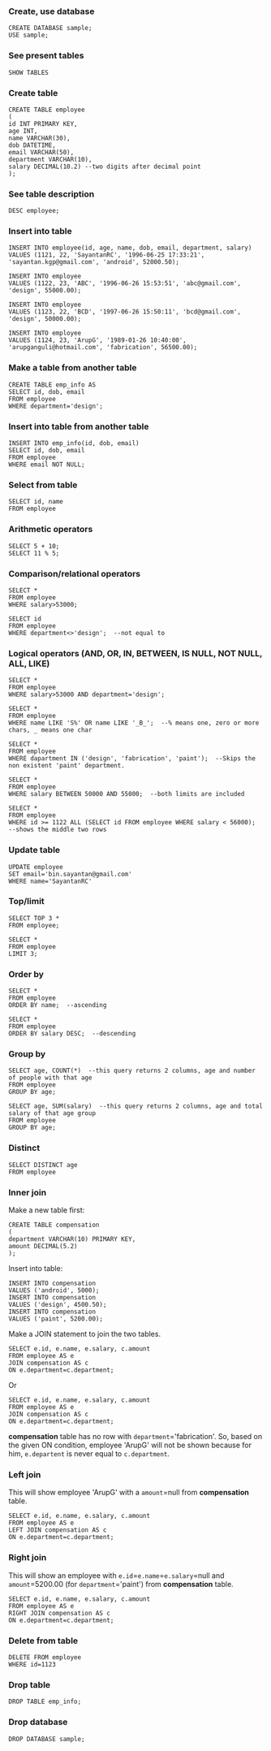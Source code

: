 ### Create, use database
```
CREATE DATABASE sample;  
USE sample;  
```
### See present tables
```
SHOW TABLES
```
### Create table
```
CREATE TABLE employee  
(  
id INT PRIMARY KEY,  
age INT,
name VARCHAR(30),  
dob DATETIME,  
email VARCHAR(50),  
department VARCHAR(10),  
salary DECIMAL(10.2) --two digits after decimal point  
);  
```
### See table description
```
DESC employee;
```
### Insert into table
```
INSERT INTO employee(id, age, name, dob, email, department, salary)  
VALUES (1121, 22, 'SayantanRC', '1996-06-25 17:33:21', 'sayantan.kgp@gmail.com', 'android', 52000.50);  
```
```
INSERT INTO employee  
VALUES (1122, 23, 'ABC', '1996-06-26 15:53:51', 'abc@gmail.com', 'design', 55000.00);  
```
```
INSERT INTO employee  
VALUES (1123, 22, 'BCD', '1997-06-26 15:50:11', 'bcd@gmail.com', 'design', 50000.00);  
```
```
INSERT INTO employee  
VALUES (1124, 23, 'ArupG', '1989-01-26 10:40:00', 'arupganguli@hotmail.com', 'fabrication', 56500.00);  
```
### Make a table from another table
```
CREATE TABLE emp_info AS  
SELECT id, dob, email  
FROM employee  
WHERE department='design';  
```
### Insert into table from another table
```
INSERT INTO emp_info(id, dob, email)  
SELECT id, dob, email  
FROM employee  
WHERE email NOT NULL;
```
### Select from table
```
SELECT id, name  
FROM employee  
```
### Arithmetic operators
```
SELECT 5 + 10;  
SELECT 11 % 5;  
```
### Comparison/relational operators
```
SELECT *  
FROM employee  
WHERE salary>53000;  
```
```
SELECT id  
FROM employee  
WHERE department<>'design';  --not equal to
```
### Logical operators (AND, OR, IN, BETWEEN, IS NULL, NOT NULL, ALL, LIKE)
```
SELECT *  
FROM employee  
WHERE salary>53000 AND department='design';  
```
```
SELECT *  
FROM employee  
WHERE name LIKE 'S%' OR name LIKE '_B_';  --% means one, zero or more chars, _ means one char  
```
```
SELECT *  
FROM employee  
WHERE dapartment IN ('design', 'fabrication', 'paint');  --Skips the non existent 'paint' department.
```
```
SELECT *  
FROM employee  
WHERE salary BETWEEN 50000 AND 55000;  --both limits are included
```
```
SELECT *  
FROM employee  
WHERE id >= 1122 ALL (SELECT id FROM employee WHERE salary < 56000);  --shows the middle two rows  
```
### Update table
```
UPDATE employee  
SET email='bin.sayantan@gmail.com'  
WHERE name='SayantanRC'  
```
### Top/limit
```
SELECT TOP 3 *  
FROM employee;
```
```
SELECT *  
FROM employee  
LIMIT 3;
```
### Order by
```
SELECT *  
FROM employee  
ORDER BY name;  --ascending
```
```
SELECT *  
FROM employee  
ORDER BY salary DESC;  --descending
```
### Group by
```
SELECT age, COUNT(*)  --this query returns 2 columns, age and number of people with that age
FROM employee  
GROUP BY age;  
```
```
SELECT age, SUM(salary)  --this query returns 2 columns, age and total salary of that age group
FROM employee  
GROUP BY age;  
```
### Distinct
```
SELECT DISTINCT age  
FROM employee  
```
### Inner join
Make a new table first:
```
CREATE TABLE compensation  
(  
department VARCHAR(10) PRIMARY KEY,  
amount DECIMAL(5.2)  
);
```
Insert into table:
```
INSERT INTO compensation  
VALUES ('android', 5000);  
INSERT INTO compensation  
VALUES ('design', 4500.50);  
INSERT INTO compensation  
VALUES ('paint', 5200.00);  
```
Make a JOIN statement to join the two tables.
```
SELECT e.id, e.name, e.salary, c.amount  
FROM employee AS e  
JOIN compensation AS c  
ON e.department=c.department;  
```
Or
```
SELECT e.id, e.name, e.salary, c.amount  
FROM employee AS e  
JOIN compensation AS c  
ON e.department=c.department;  
```
<b>compensation</b> table has no row with `department`='fabrication'. So, based on the given ON condition, employee 'ArupG' will not be shown because for him, `e.departent` is never equal to `c.department`.  
### Left join
This will show employee 'ArupG' with a `amount`=null from <b>compensation</b> table.
```
SELECT e.id, e.name, e.salary, c.amount  
FROM employee AS e  
LEFT JOIN compensation AS c  
ON e.department=c.department;  
```
### Right join
This will show an employee with `e.id`=`e.name`=`e.salary`=null and `amount`=5200.00 (for `department`='paint') from <b>compensation</b> table.
```
SELECT e.id, e.name, e.salary, c.amount  
FROM employee AS e  
RIGHT JOIN compensation AS c  
ON e.department=c.department;  
```
### Delete from table
```
DELETE FROM employee  
WHERE id=1123  
```
### Drop table
```
DROP TABLE emp_info;
```
### Drop database
```
DROP DATABASE sample;  
```
